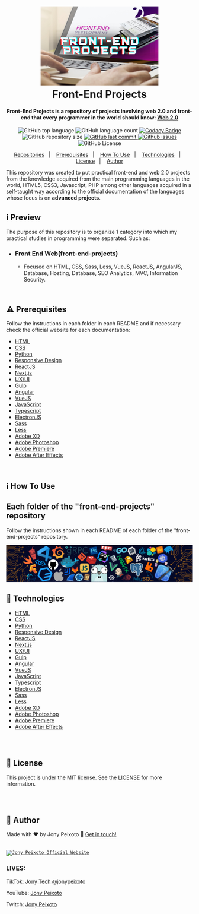 <h1 align="center">
    <img alt="Front-End GitHub README" src="https://github.com/jonypeixoto/jonypeixoto/blob/main/assets/front-end-projects-readme.png" />
    <br>
    Front-End Projects
</h1>

<h4 align="center">
   Front-End Projects is a repository of projects involving web 2.0 and front-end that every programmer in the world should know:
   <a href="https://www.oreilly.com/pub/a/web2/archive/what-is-web-20.html/">Web 2.0</a>
</h4>
<p align="center">
  <img alt="GitHub top language" src="https://img.shields.io/github/languages/top/jonypeixoto/front-end-projects">
  
  <img alt="GitHub language count" src="https://img.shields.io/github/languages/count/jonypeixoto/front-end-projects?color=yellow">
  
  <a href="https://www.codacy.com/gh/jonypeixoto/full-stack-web2-projects/dashboard?utm_source=github.com&amp;utm_medium=referral&amp;utm_content=jonypeixoto/full-stack-web2-projects&amp;utm_campaign=Badge_Grade">
    <img alt="Codacy Badge" src="https://app.codacy.com/project/badge/Grade/799ca46e878b4a40a8c52ac735f5a1fa">
  </a>
  
  <img alt="GitHub repository size" src="https://img.shields.io/github/repo-size/jonypeixoto/front-end-projects?color=green">
  <a href="https://github.com/jonypeixoto/full-stack-web2-projects/commits">
   
  <img alt="GitHub last commit" src="https://img.shields.io/github/last-commit/jonypeixoto/front-end-projects?color=blueviolet">
  </a>
  
  <a href="https://github.com/jonypeixoto/full-stack-web2-projects/issues">
    <img alt="Github issues" src="https://img.shields.io/github/issues/jonypeixoto/front-end-projects">
  </a>
  
  <img alt="GitHub License" src="https://img.shields.io/github/license/jonypeixoto/full-stack-web2-projects"> 
</p>

<p align="center">
  <a href="#information_source-repositories">Repositories</a>&nbsp;&nbsp;&nbsp;|&nbsp;&nbsp;&nbsp;
  <a href="#warning-prerequisites">Prerequisites</a>&nbsp;&nbsp;&nbsp;|&nbsp;&nbsp;&nbsp;
  <a href="#information_source-how-to-use">How To Use</a>&nbsp;&nbsp;&nbsp;|&nbsp;&nbsp;&nbsp;
  <a href="#rocket-technologies">Technologies</a>&nbsp;&nbsp;&nbsp;|&nbsp;&nbsp;&nbsp;
  <a href="#memo-license">License</a>&nbsp;&nbsp;&nbsp;|&nbsp;&nbsp;&nbsp;
  <a href="#star2-author">Author</a>
</p>

This repository was created to put practical front-end and web 2.0 projects from the knowledge acquired from the main programming languages in the world, HTML5, CSS3, Javascript, PHP among other languages acquired in a self-taught way according to the official documentation of the languages whose focus is on <b>advanced projects</b>.

##  :information_source: Preview

The purpose of this repository is to organize 1 category into which my practical studies in programming were separated. Such as:

* <b><h3>Front End Web(front-end-projects)</h3></b>
   * Focused on HTML, CSS, Sass, Less, VueJS, ReactJS, AngularJS, Database, Hosting, Database, SEO Analytics, MVC, Information Security.

<br/>

## :warning: Prerequisites

Follow the instructions in each folder in each README and if necessary check the official website for each documentation:

- [HTML](https://developer.mozilla.org/pt-BR/docs/Web/HTML)
- [CSS](https://www.w3schools.com/cssref/)
- [Python](https://python.org)
- [Responsive Design](https://developers.google.com/search/mobile-sites/mobile-seo/responsive-design)
- [ReactJS](https://reactjs.org)
- [Next.js](https://nextjs.org)
- [UX/UI](https://www.adobe.com/br/creativecloud/ui-ux.html)
- [Gulp](https://gulpjs.com)
- [Angular](https://angular.io)
- [VueJS](https://vuejs.org)
- [JavaScript](https://developer.mozilla.org/pt-BR/docs/Web/JavaScript)
- [Typescript](https://www.typescriptlang.org)
- [ElectronJS](https://www.electronjs.org)
- [Sass](https://sass-lang.com/guide)
- [Less](https://lesscss.org)
- [Adobe XD](https://www.adobe.com/br/products/xd.html)
- [Adobe Photoshop](https://www.adobe.com/br/products/photoshop.html)
- [Adobe Premiere](https://www.adobe.com/br/products/premiere.html)
- [Adobe After Effects](https://www.adobe.com/br/products/aftereffects.html)

<br/>

## :information_source: How To Use

## Each folder of the "front-end-projects" repository
Follow the instructions shown in each README of each folder of the "front-end-projects" repository.
<br/>

![](https://github.com/JonyPeixoto/jonypeixoto/blob/main/assets/wow.png)  

## :rocket: Technologies

- [HTML](https://developer.mozilla.org/pt-BR/docs/Web/HTML)
- [CSS](https://www.w3schools.com/cssref/)
- [Python](https://python.org)
- [Responsive Design](https://developers.google.com/search/mobile-sites/mobile-seo/responsive-design)
- [ReactJS](https://reactjs.org)
- [Next.js](https://nextjs.org)
- [UX/UI](https://www.adobe.com/br/creativecloud/ui-ux.html)
- [Gulp](https://gulpjs.com)
- [Angular](https://angular.io)
- [VueJS](https://vuejs.org)
- [JavaScript](https://developer.mozilla.org/pt-BR/docs/Web/JavaScript)
- [Typescript](https://www.typescriptlang.org)
- [ElectronJS](https://www.electronjs.org)
- [Sass](https://sass-lang.com/guide)
- [Less](https://lesscss.org)
- [Adobe XD](https://www.adobe.com/br/products/xd.html)
- [Adobe Photoshop](https://www.adobe.com/br/products/photoshop.html)
- [Adobe Premiere](https://www.adobe.com/br/products/premiere.html)
- [Adobe After Effects](https://www.adobe.com/br/products/aftereffects.html)

<br/><br/>

## :memo: License
This project is under the MIT license. See the [LICENSE](https://github.com/jonypeixoto/full-stack-web2-projects/blob/main/LICENSE) for more information.

<br/><br/>

## :star2: Author

Made with ♥ by Jony Peixoto :wave: [Get in touch!](https://jonypeixoto.com)

<br/>

<a href="https://www.jonypeixoto.com" target="_blank">
  <code><img alt="Jony Peixoto Official Website" height="30" width="130" src="https://img.shields.io/badge/website-000000?style=for-the-badge&logo=About.me&logoColor=white" /></code>
</a>

<br/>

### LIVES:

TikTok: [Jony Tech @jonypeixoto](https://jonypeixoto.com/tiktok)

YouTube: [Jony Peixoto](https://jonypeixoto.com/youtube)

Twitch: [Jony Peixoto](https://jonypeixoto.com/twitch)
